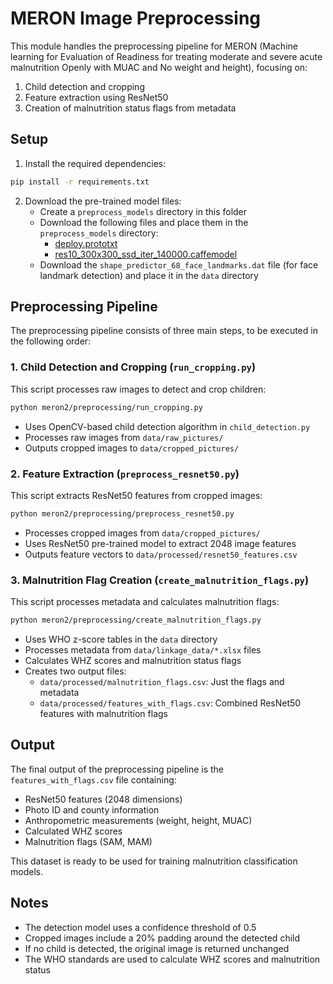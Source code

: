 # MERON Image Preprocessing

This module handles the preprocessing pipeline for MERON (Machine learning for Evaluation of Readiness for treating moderate and severe acute malnutrition Openly with MUAC and No weight and height), focusing on:

1. Child detection and cropping
2. Feature extraction using ResNet50
3. Creation of malnutrition status flags from metadata

## Setup

1. Install the required dependencies:
```bash
pip install -r requirements.txt
```

2. Download the pre-trained model files:
   - Create a `preprocess_models` directory in this folder
   - Download the following files and place them in the `preprocess_models` directory:
     - [deploy.prototxt](https://raw.githubusercontent.com/opencv/opencv/master/samples/dnn/face_detector/deploy.prototxt)
     - [res10_300x300_ssd_iter_140000.caffemodel](https://github.com/opencv/opencv_3rdparty/raw/dnn_samples_face_detector_20170830/res10_300x300_ssd_iter_140000.caffemodel)
   - Download the `shape_predictor_68_face_landmarks.dat` file (for face landmark detection) and place it in the `data` directory

## Preprocessing Pipeline

The preprocessing pipeline consists of three main steps, to be executed in the following order:

### 1. Child Detection and Cropping (`run_cropping.py`)

This script processes raw images to detect and crop children:

```bash
python meron2/preprocessing/run_cropping.py
```

- Uses OpenCV-based child detection algorithm in `child_detection.py`
- Processes raw images from `data/raw_pictures/`
- Outputs cropped images to `data/cropped_pictures/`

### 2. Feature Extraction (`preprocess_resnet50.py`)

This script extracts ResNet50 features from cropped images:

```bash
python meron2/preprocessing/preprocess_resnet50.py
```

- Processes cropped images from `data/cropped_pictures/`
- Uses ResNet50 pre-trained model to extract 2048 image features
- Outputs feature vectors to `data/processed/resnet50_features.csv`

### 3. Malnutrition Flag Creation (`create_malnutrition_flags.py`)

This script processes metadata and calculates malnutrition flags:

```bash
python meron2/preprocessing/create_malnutrition_flags.py
```

- Uses WHO z-score tables in the `data` directory
- Processes metadata from `data/linkage_data/*.xlsx` files 
- Calculates WHZ scores and malnutrition status flags
- Creates two output files:
  - `data/processed/malnutrition_flags.csv`: Just the flags and metadata
  - `data/processed/features_with_flags.csv`: Combined ResNet50 features with malnutrition flags

## Output

The final output of the preprocessing pipeline is the `features_with_flags.csv` file containing:
- ResNet50 features (2048 dimensions)
- Photo ID and county information
- Anthropometric measurements (weight, height, MUAC)
- Calculated WHZ scores
- Malnutrition flags (SAM, MAM)

This dataset is ready to be used for training malnutrition classification models.

## Notes

- The detection model uses a confidence threshold of 0.5
- Cropped images include a 20% padding around the detected child
- If no child is detected, the original image is returned unchanged
- The WHO standards are used to calculate WHZ scores and malnutrition status 